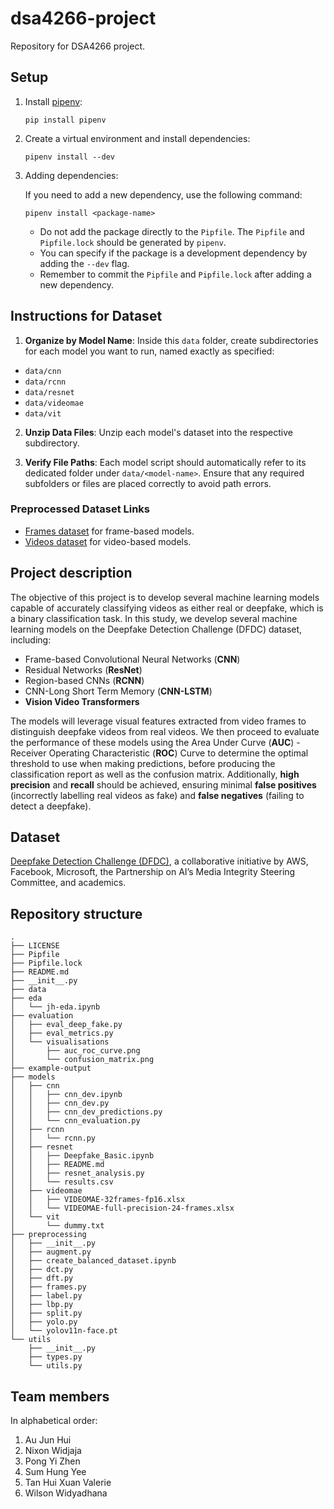 # dsa4266-project

Repository for DSA4266 project.

## Setup

1. Install [pipenv](https://pypi.org/project/pipenv/):

   ```shell
   pip install pipenv
   ```

2. Create a virtual environment and install dependencies:

   ```shell
   pipenv install --dev
   ```

3. Adding dependencies:

   If you need to add a new dependency, use the following command:

   ```shell
   pipenv install <package-name>
   ```

   - Do not add the package directly to the `Pipfile`. The `Pipfile` and `Pipfile.lock` should be generated by `pipenv`.
   - You can specify if the package is a development dependency by adding the `--dev` flag.
   - Remember to commit the `Pipfile` and `Pipfile.lock` after adding a new dependency.

## Instructions for Dataset

1. **Organize by Model Name**: Inside this `data` folder, create subdirectories for each model you want to run, named exactly as specified:

- `data/cnn`
- `data/rcnn`
- `data/resnet`
- `data/videomae`
- `data/vit`

2. **Unzip Data Files**: Unzip each model's dataset into the respective subdirectory.

3. **Verify File Paths**: Each model script should automatically refer to its dedicated folder under `data/<model-name>`. Ensure that any required subfolders or files are placed correctly to avoid path errors.

### Preprocessed Dataset Links

- [Frames dataset](https://mega.nz/folder/fMgSib6K#kxDLFKpqvYMZSaMi3hoxCw) for frame-based models.
- [Videos dataset](https://mega.nz/file/DIBmRRgC#gDPsrAJNF4zRKA0wCj0iRbbxNl1DIuI3SRKC0AUEvoU) for video-based models.

## Project description

The objective of this project is to develop several machine learning models capable of accurately classifying videos as either real or deepfake, which is a binary classification task. In this study, we develop several machine learning models on the Deepfake Detection Challenge (DFDC) dataset, including:

- Frame-based Convolutional Neural Networks (**CNN**)
- Residual Networks (**ResNet**)
- Region-based CNNs (**RCNN**)
- CNN-Long Short Term Memory (**CNN-LSTM**)
- **Vision Video Transformers**

The models will leverage visual features extracted from video frames to distinguish deepfake videos from real videos. We then proceed to evaluate the performance of these models using the Area Under Curve (**AUC**) - Receiver Operating Characteristic (**ROC**) Curve to determine the optimal threshold to use when making predictions, before producing the classification report as well as the confusion matrix. Additionally, **high precision** and **recall** should be achieved, ensuring minimal **false positives** (incorrectly labelling real videos as fake) and **false negatives** (failing to detect a deepfake).

## Dataset

[Deepfake Detection Challenge (DFDC)](https://www.kaggle.com/competitions/deepfake-detection-challenge/data), a collaborative initiative by AWS, Facebook, Microsoft, the Partnership on AI’s Media Integrity Steering Committee, and academics.

## Repository structure

```
.
├── LICENSE
├── Pipfile
├── Pipfile.lock
├── README.md
├── __init__.py
├── data
├── eda
│   └── jh-eda.ipynb
├── evaluation
│   ├── eval_deep_fake.py
│   ├── eval_metrics.py
│   └── visualisations
│       ├── auc_roc_curve.png
│       └── confusion_matrix.png
├── example-output
├── models
│   ├── cnn
│   │   ├── cnn_dev.ipynb
│   │   ├── cnn_dev.py
│   │   ├── cnn_dev_predictions.py
│   │   └── cnn_evaluation.py
│   ├── rcnn
│   │   └── rcnn.py
│   ├── resnet
│   │   ├── Deepfake_Basic.ipynb
│   │   ├── README.md
│   │   ├── resnet_analysis.py
│   │   └── results.csv
│   ├── videomae
│   │   ├── VIDEOMAE-32frames-fp16.xlsx
│   │   └── VIDEOMAE-full-precision-24-frames.xlsx
│   └── vit
│       └── dummy.txt
├── preprocessing
│   ├── __init__.py
│   ├── augment.py
│   ├── create_balanced_dataset.ipynb
│   ├── dct.py
│   ├── dft.py
│   ├── frames.py
│   ├── label.py
│   ├── lbp.py
│   ├── split.py
│   ├── yolo.py
│   └── yolov11n-face.pt
└── utils
    ├── __init__.py
    ├── types.py
    └── utils.py
```

## Team members

In alphabetical order:

1. Au Jun Hui
1. Nixon Widjaja
1. Pong Yi Zhen
1. Sum Hung Yee
1. Tan Hui Xuan Valerie
1. Wilson Widyadhana
